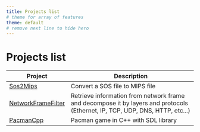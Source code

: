 ```yaml
---
title: Projects list
# theme for array of features
theme: default
# remove next line to hide hero
---
```


# Projects list

| Project | Description | 
| --- | --- |
| [Sos2Mips](/projects/sos2mips) | Convert a SOS file to MIPS file |
| [NetworkFrameFilter](/projects/networkframefilter) | Retrieve information from network frame and decompose it by layers and protocols (Ethernet, IP, TCP, UDP, DNS, HTTP, etc...) |
| [PacmanCpp](/projects/pacmancpp) | Pacman game in C++ with SDL library |

